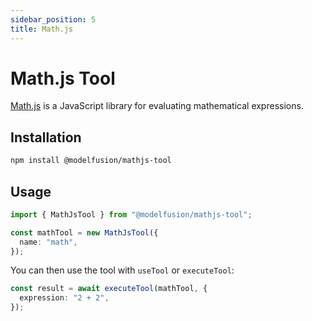 ```yaml
---
sidebar_position: 5
title: Math.js
---
```


# Math.js Tool

[Math.js](https://mathjs.org) is a JavaScript library for evaluating mathematical expressions.

## Installation

```sh
npm install @modelfusion/mathjs-tool
```

## Usage

```ts
import { MathJsTool } from "@modelfusion/mathjs-tool";

const mathTool = new MathJsTool({
  name: "math",
});
```

You can then use the tool with `useTool` or `executeTool`:

```ts
const result = await executeTool(mathTool, {
  expression: "2 + 2",
});
```
